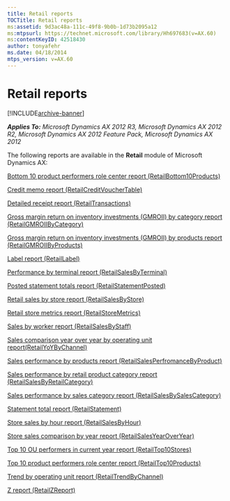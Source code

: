 ```yaml
---
title: Retail reports
TOCTitle: Retail reports
ms:assetid: 9d3ac48a-111c-49f8-9b0b-1d73b2095a12
ms:mtpsurl: https://technet.microsoft.com/library/Hh697683(v=AX.60)
ms:contentKeyID: 42518430
author: tonyafehr
ms.date: 04/18/2014
mtps_version: v=AX.60
---
```


# Retail reports 


[!INCLUDE[archive-banner](includes/archive-banner.md)]


_**Applies To:** Microsoft Dynamics AX 2012 R3, Microsoft Dynamics AX 2012 R2, Microsoft Dynamics AX 2012 Feature Pack, Microsoft Dynamics AX 2012_

The following reports are available in the **Retail** module of Microsoft Dynamics AX:

[Bottom 10 product performers role center report (RetailBottom10Products)](bottom-10-product-performers-role-center-report-retailbottom10products.md)

[Credit memo report (RetailCreditVoucherTable)](credit-memo-report-retailcreditvouchertable.md)

[Detailed receipt report (RetailTransactions)](detailed-receipt-report-retailtransactions.md)

[Gross margin return on inventory investments (GMROII) by category report (RetailGMROIIByCategory)](gross-margin-return-on-inventory-investments-gmroii-by-category-report-retailgmroiibycategory.md)

[Gross margin return on inventory investments (GMROII) by products report (RetailGMROIIByProducts)](gross-margin-return-on-inventory-investments-gmroii-by-products-report-retailgmroiibyproducts.md)

[Label report (RetailLabel)](label-report-retaillabel.md)

[Performance by terminal report (RetailSalesByTerminal)](performance-by-terminal-report-retailsalesbyterminal.md)

[Posted statement totals report (RetailStatementPosted)](posted-statement-totals-report-retailstatementposted.md)

[Retail sales by store report (RetailSalesByStore)](retail-sales-by-store-report-retailsalesbystore.md)

[Retail store metrics report (RetailStoreMetrics)](retail-store-metrics-report-retailstoremetrics.md)

[Sales by worker report (RetailSalesByStaff)](sales-by-worker-report-retailsalesbystaff.md)

[Sales comparison year over year by operating unit report(RetailYoYByChannel)](sales-comparison-year-over-year-by-operating-unit-report-retailyoybychannel.md)

[Sales performance by products report (RetailSalesPerfromanceByProduct)](sales-performance-by-products-report-retailsalesperfromancebyproduct.md)

[Sales performance by retail product category report (RetailSalesByRetailCategory)](sales-performance-by-retail-product-category-report-retailsalesbyretailcategory.md)

[Sales performance by sales category report (RetailSalesBySalesCategory)](sales-performance-by-sales-category-report-retailsalesbysalescategory.md)

[Statement total report (RetailStatement)](statement-total-report-retailstatement.md)

[Store sales by hour report (RetailSalesByHour)](store-sales-by-hour-report-retailsalesbyhour.md)

[Store sales comparison by year report (RetailSalesYearOverYear)](store-sales-comparison-by-year-report-retailsalesyearoveryear.md)

[Top 10 OU performers in current year report (RetailTop10Stores)](top-10-ou-performers-in-current-year-report-retailtop10stores.md)

[Top 10 product performers role center report (RetailTop10Products)](top-10-product-performers-role-center-report-retailtop10products.md)

[Trend by operating unit report (RetailTrendByChannel)](trend-by-operating-unit-report-retailtrendbychannel.md)

[Z report (RetailZReport)](z-report-retailzreport.md)

  


